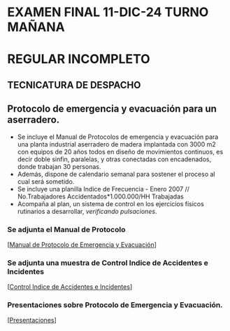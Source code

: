    # EXAMEN FINAL 11-DIC-24 TURNO MAÑANA
   # REGULAR INCOMPLETO
   ## TECNICATURA DE DESPACHO 
   
   ## Protocolo de emergencia y evacuación para un aserradero.

   * Se incluye el Manual de Protocolos de emergencia y evacuación para una planta industrial aserradero de madera implantada con 3000 m2 con equipos de 20 años todos en diseño de movimientos continuos, es decir doble sinfin, paralelas, y otras conectadas con encadenados, donde trabajan 30 personas.
   * Además, dispone de calendario semanal para sostener el proceso al cual será sometido.
   * Se incluye una planilla Indice de Frecuencia - Enero 2007 // No.Trabajadores Accidentados*1.000.000/HH Trabajadas
   * Acompaña al plan, un sistema de control en los ejercicios físicos rutinarios a desarrollar, _verificando pulsaciones_.
   
   ### Se adjunta el Manual de Protocolo
   [[Manual de Protocolo de Emergencia y Evacuación](https://docs.google.com/document/d/1MiwDkjfCYvW2kEi2VeS5dNEB1actn-6-CcChIOsJ9hM/edit?usp=sharing)]
   
   ### Se adjunta una muestra de Control Indice de Accidentes e Incidentes
   [[Control Indice de Accidentes e Incidentes](https://docs.google.com/spreadsheets/d/1xMsgq2ZyZ8OeLbqwnNi3dISR852tLItKrhGhwsQeQBg/edit?usp=sharing)]
   
   ### Presentaciones sobre Protocolo de Emergencia y Evacuación.
   [[Presentaciones](https://gamma.app/docs/Protocolo-de-Emergencia-y-Evacuacion-Aserradero-0d557d4yao10v8r)]
   
